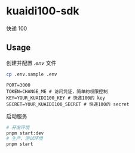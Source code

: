 # kuaidi100-sdk

快递 100

## Usage

创建并配置 _.env_ 文件

```bash
cp .env.sample .env
```

```text
PORT=3000
TOKEN=CHANGE_ME # 访问凭证，简单的权限控制
KEY=YOUR_KUAIDI100_KEY # 快递100的 key
SECRET=YOUR_KUAIDI100_SECRET # 快递100的 secret

```

启动服务

```bash
# 开发环境
pnpm start:dev
# 生产、测试环境
pnpm start
```

